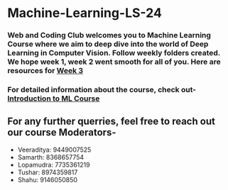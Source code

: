 # Machine-Learning-LS-24

### Web and Coding Club welcomes you to Machine Learning Course where we aim to deep dive into the world of Deep Learning in Computer Vision. Follow weekly folders created. We hope week 1, week 2 went smooth for all of you. Here are resources for [Week 3](./Week%203)

### For detailed information about the course, check out- [Introduction to ML Course](./Machine%20learning%20LS%20Intro%20(3).pdf)

## For any further querries, feel free to reach out our course Moderators-

* Veeraditya: 9449007525
* Samarth: 8368657754
* Lopamudra: 7735361219
* Tushar: 8974359817
* Shahu: 9146050850
